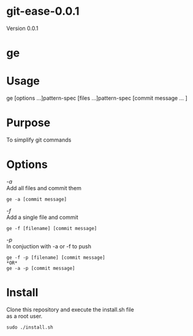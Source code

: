 git-ease-0.0.1
===============

Version 0.0.1 <br>

# ge

Usage
===========
ge [options ...]pattern-spec [files ...]pattern-spec [commit message ... ]

Purpose
===========
To simplify git commands

Options
===========
*-a*<br>
Add all files and commit them<br>
```
ge -a [commit message]
```
*-f*<br>
Add a single file and commit<br>
```
ge -f [filename] [commit message]
```
*-p*<br>
In conjuction with -a or -f to push<br>
```
ge -f -p [filename] [commit message]
*OR*
ge -a -p [commit message]
```
Install
=======
Clone this repository and execute the install.sh file <br> as a root user.<br>
```
sudo ./install.sh
```
